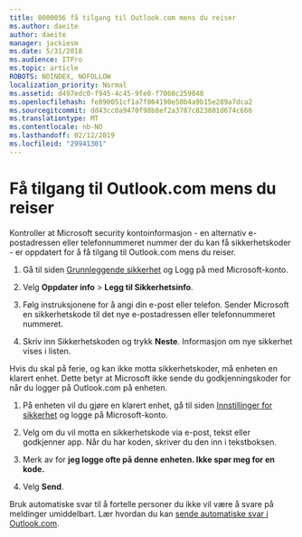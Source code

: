 ```yaml
---
title: 8000056 få tilgang til Outlook.com mens du reiser
ms.author: daeite
author: daeite
manager: jackiesm
ms.date: 5/31/2018
ms.audience: ITPro
ms.topic: article
ROBOTS: NOINDEX, NOFOLLOW
localization_priority: Normal
ms.assetid: d497edc0-f945-4c45-9fe0-f7060c259848
ms.openlocfilehash: fe890051cf1a7f064190e50b4a9b15e289a7dca2
ms.sourcegitcommit: dd43cc0a9470f98b8ef2a3787c823801d674c666
ms.translationtype: MT
ms.contentlocale: nb-NO
ms.lasthandoff: 02/12/2019
ms.locfileid: "29941301"
---
```

# <a name="how-to-access-outlookcom-while-traveling"></a>Få tilgang til Outlook.com mens du reiser

Kontroller at Microsoft security kontoinformasjon - en alternativ e-postadressen eller telefonnummeret nummer der du kan få sikkerhetskoder - er oppdatert for å få tilgang til Outlook.com mens du reiser.
  
1. Gå til siden [Grunnleggende sikkerhet](https://go.microsoft.com/fwlink/p/?linkid=842325) og Logg på med Microsoft-konto. 
    
2. Velg **Oppdater info** \> **Legg til Sikkerhetsinfo**. 
    
3. Følg instruksjonene for å angi din e-post eller telefon. Sender Microsoft en sikkerhetskode til det nye e-postadressen eller telefonnummeret nummeret.
    
4. Skriv inn Sikkerhetskoden og trykk **Neste**. Informasjon om nye sikkerhet vises i listen. 
    
Hvis du skal på ferie, og kan ikke motta sikkerhetskoder, må enheten en klarert enhet. Dette betyr at Microsoft ikke sende du godkjenningskoder for når du logger på Outlook.com på enheten.
  
1. På enheten vil du gjøre en klarert enhet, gå til siden [Innstillinger for sikkerhet](https://go.microsoft.com/fwlink/p/?linkid=2002000&amp;clcid=0x409) og logge på Microsoft-konto. 
    
2. Velg om du vil motta en sikkerhetskode via e-post, tekst eller godkjenner app. Når du har koden, skriver du den inn i tekstboksen.
    
3. Merk av for **jeg logge ofte på denne enheten. Ikke spør meg for en kode.**
    
4. Velg **Send**. 
    
Bruk automatiske svar til å fortelle personer du ikke vil være å svare på meldinger umiddelbart. Lær hvordan du kan [sende automatiske svar i Outlook.com](https://go.microsoft.com/fwlink/p/?linkid=2002100&amp;clcid=0x409).
  

